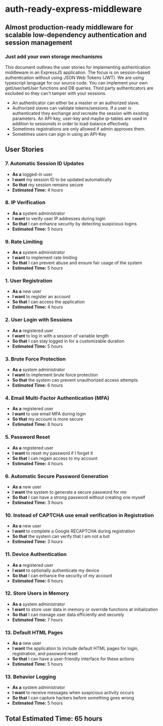 # auth-ready-express-middleware
## Almost production-ready middleware for scalable low-dependency authentication and session management
### Just add your own storage mechanisms

This document outlines the user stories for implementing authentication middleware in an ExpressJS application. The focus is on session-based authentication without using JSON Web Tokens (JWT). We are using typescript language for our source code. You can implement your own getUser/setUser functions and DB queries. Third party authenticators are excluded so they can't tamper with your sessions.

- An authenticator can either be a master or an authorized slave.
- Authorized slaves can validate tokens/sessions. If a user is authenticated they exchange and recreate the session with existing parameters. An API-key, user-key and maybe ip-tables are used in addition to sessionids in order to load-balance effectively.
- Sometimes registrations are only allowed if admin approves them.
- Sometimes users can sign in using an API-Key

## User Stories



### 7. Automatic Session ID Updates
- **As a** logged-in user
- **I want** my session ID to be updated automatically
- **So that** my session remains secure
- **Estimated Time:** 4 hours

### 8. IP Verification
- **As a** system administrator
- **I want** to verify user IP addresses during login
- **So that** I can enhance security by detecting suspicious logins
- **Estimated Time:** 5 hours

### 9. Rate Limiting
- **As a** system administrator
- **I want** to implement rate limiting
- **So that** I can prevent abuse and ensure fair usage of the system
- **Estimated Time:** 5 hours

### 1. User Registration
- **As a** new user
- **I want** to register an account
- **So that** I can access the application
- **Estimated Time:** 4 hours

### 2. User Login with Sessions
- **As a** registered user
- **I want** to log in with a session of variable length
- **So that** I can stay logged in for a customizable duration
- **Estimated Time:** 5 hours

### 3. Brute Force Protection
- **As a** system administrator
- **I want** to implement brute force protection
- **So that** the system can prevent unauthorized access attempts
- **Estimated Time:** 6 hours

### 4. Email Multi-Factor Authentication (MFA)
- **As a** registered user
- **I want** to use email MFA during login
- **So that** my account is more secure
- **Estimated Time:** 8 hours

### 5. Password Reset
- **As a** registered user
- **I want** to reset my password if I forget it
- **So that** I can regain access to my account
- **Estimated Time:** 4 hours

### 6. Automatic Secure Password Generation
- **As a** new user
- **I want** the system to generate a secure password for me
- **So that** I can have a strong password without creating one myself
- **Estimated Time:** 3 hours

### 10. Instead of CAPTCHA use email verification in Registration
- **As a** new user
- **I want** to complete a Google RECAPTCHA during registration
- **So that** the system can verify that I am not a bot
- **Estimated Time:** 3 hours

### 11. Device Authentication
- **As a** registered user
- **I want** to optionally authenticate my device
- **So that** I can enhance the security of my account
- **Estimated Time:** 6 hours

### 12. Store Users in Memory
- **As a** system administrator
- **I want** to store user data in memory or override functions at initialization
- **So that** I can manage user data efficiently and securely
- **Estimated Time:** 7 hours

### 13. Default HTML Pages
- **As a** new user
- **I want** the application to include default HTML pages for login, registration, and password reset
- **So that** I can have a user-friendly interface for these actions
- **Estimated Time:** 5 hours

### 13. Behavior Logging
- **As a** system administrator
- **I want** to receive messages when suspicious activity occurs
- **So that** I can capture hackers before something goes wrong
- **Estimated Time:** 5 hours


## Total Estimated Time: 65 hours